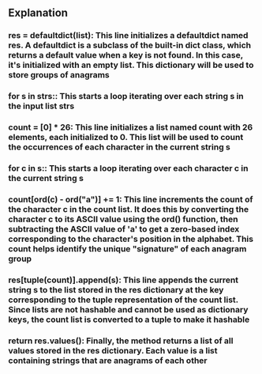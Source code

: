 ## Explanation

### res = defaultdict(list): This line initializes a defaultdict named res. A defaultdict is a subclass of the built-in dict class, which returns a default value when a key is not found. In this case, it's initialized with an empty list. This dictionary will be used to store groups of anagrams

### for s in strs:: This starts a loop iterating over each string s in the input list strs

### count = [0] \* 26: This line initializes a list named count with 26 elements, each initialized to 0. This list will be used to count the occurrences of each character in the current string s

### for c in s:: This starts a loop iterating over each character c in the current string s

### count[ord(c) - ord("a")] += 1: This line increments the count of the character c in the count list. It does this by converting the character c to its ASCII value using the ord() function, then subtracting the ASCII value of 'a' to get a zero-based index corresponding to the character's position in the alphabet. This count helps identify the unique "signature" of each anagram group

### res[tuple(count)].append(s): This line appends the current string s to the list stored in the res dictionary at the key corresponding to the tuple representation of the count list. Since lists are not hashable and cannot be used as dictionary keys, the count list is converted to a tuple to make it hashable

### return res.values(): Finally, the method returns a list of all values stored in the res dictionary. Each value is a list containing strings that are anagrams of each other
